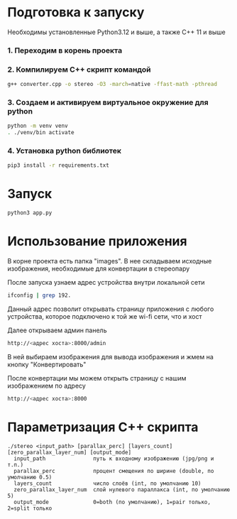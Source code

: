# Подготовка к запуску
Необходимы установленные Python3.12 и выше, а также C++ 11 и выше

### 1. Переходим в корень проекта

### 2. Компилируем C++ скрипт командой
```bash
g++ converter.cpp -o stereo -O3 -march=native -ffast-math -pthread
```

### 3. Создаем и активируем виртуальное окружение для python
```bash
python -m venv venv
. ./venv/bin activate
```

### 4. Установка python библиотек
```bash
pip3 install -r requirements.txt
```

# Запуск

```bash
python3 app.py
```

# Использование приложения

В корне проекта есть папка "images". В нее складываем исходные изображения, необходимые для конвертации в стереопару

После запуска узнаем адрес устройства внутри локальной сети

```bash
ifconfig | grep 192.
```

Данный адрес позволит открывать страницу приложения с любого устройства, 
которое подключено к той же wi-fi сети, что и хост

Далее открываем админ панель
```bash
http://<адрес хоста>:8000/admin
```

В ней выбираем изображения для вывода изображения и жмем на кнопку "Конвертировать"

После конвертации мы можем открыть страницу с нашим изображением по адресу

```bash
http://<адрес хоста>:8000
```

# Параметризация C++ скрипта

```
./stereo <input_path> [parallax_perc] [layers_count] [zero_parallax_layer_num] [output_mode]
  input_path               путь к входному изображению (jpg/png и т.п.)
  parallax_perc            процент смещения по ширине (double, по умолчанию 0.5)
  layers_count             число слоёв (int, по умолчанию 10)
  zero_parallax_layer_num  слой нулевого параллакса (int, по умолчанию 5)
  output_mode              0=both (по умолчанию), 1=pair только, 2=split только
```
